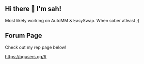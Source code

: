 ## Hi there 👋 I'm sah!

Most likely working on AutoMM & EasySwap. When sober atleast ;)

## Forum Page

Check out my rep page below!

https://ogusers.gg/R
